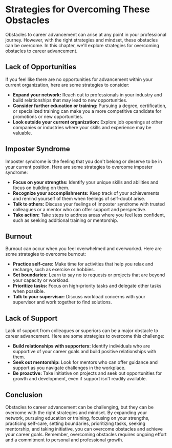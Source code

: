 Strategies for Overcoming These Obstacles
================================================================================================

Obstacles to career advancement can arise at any point in your professional journey. However, with the right strategies and mindset, these obstacles can be overcome. In this chapter, we'll explore strategies for overcoming obstacles to career advancement.

Lack of Opportunities
---------------------

If you feel like there are no opportunities for advancement within your current organization, here are some strategies to consider:

* **Expand your network:** Reach out to professionals in your industry and build relationships that may lead to new opportunities.
* **Consider further education or training:** Pursuing a degree, certification, or specialized training can make you a more competitive candidate for promotions or new opportunities.
* **Look outside your current organization:** Explore job openings at other companies or industries where your skills and experience may be valuable.

Imposter Syndrome
-----------------

Imposter syndrome is the feeling that you don't belong or deserve to be in your current position. Here are some strategies to overcome imposter syndrome:

* **Focus on your strengths:** Identify your unique skills and abilities and focus on building on them.
* **Recognize your accomplishments:** Keep track of your achievements and remind yourself of them when feelings of self-doubt arise.
* **Talk to others:** Discuss your feelings of imposter syndrome with trusted colleagues or a mentor who can offer support and perspective.
* **Take action:** Take steps to address areas where you feel less confident, such as seeking additional training or mentorship.

Burnout
-------

Burnout can occur when you feel overwhelmed and overworked. Here are some strategies to overcome burnout:

* **Practice self-care:** Make time for activities that help you relax and recharge, such as exercise or hobbies.
* **Set boundaries:** Learn to say no to requests or projects that are beyond your capacity or workload.
* **Prioritize tasks:** Focus on high-priority tasks and delegate other tasks when possible.
* **Talk to your supervisor:** Discuss workload concerns with your supervisor and work together to find solutions.

Lack of Support
---------------

Lack of support from colleagues or superiors can be a major obstacle to career advancement. Here are some strategies to overcome this challenge:

* **Build relationships with supporters:** Identify individuals who are supportive of your career goals and build positive relationships with them.
* **Seek out mentorship:** Look for mentors who can offer guidance and support as you navigate challenges in the workplace.
* **Be proactive:** Take initiative on projects and seek out opportunities for growth and development, even if support isn't readily available.

Conclusion
----------

Obstacles to career advancement can be challenging, but they can be overcome with the right strategies and mindset. By expanding your network, pursuing education or training, focusing on your strengths, practicing self-care, setting boundaries, prioritizing tasks, seeking mentorship, and taking initiative, you can overcome obstacles and achieve your career goals. Remember, overcoming obstacles requires ongoing effort and a commitment to personal and professional growth.
